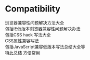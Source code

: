 # Compatibility

浏览器兼容性问题解决方法大全   
包括IE低版本浏览器兼容性问题解决办法   
包括CSS hack 写法大全    
CSS属性兼容写法   
包括JavaScript兼容低版本写法总结大全等   
特此总结 方便常用

